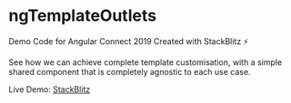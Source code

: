 # ngTemplateOutlets
Demo Code for Angular Connect 2019 Created with StackBlitz ⚡️

See how we can achieve complete template customisation, with a simple shared component that is completely agnostic to each use case. 

Live Demo: [StackBlitz](https://stackblitz.com/edit/ngtemplateoutletcontext)
